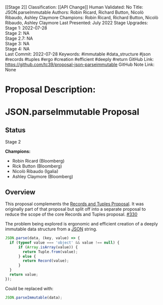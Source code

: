 [[Stage 2]]
Classification: [[API Change]]
Human Validated: No
Title: JSON.parseImmutable
Authors: Robin Ricard, Richard Button, Nicolò Ribaudo, Ashley Claymore
Champions: Robin Ricard, Richard Button, Nicolò Ribaudo, Ashley Claymore
Last Presented: July 2022
Stage Upgrades: 
Stage 1: 2022-07-28  
Stage 2: NA  
Stage 2.7: NA  
Stage 3: NA  
Stage 4: NA  
Last Commit: 2022-07-28
Keywords: #immutable #data_structure #json #records #tuples #ergo #creation #efficient #deeply #return
GitHub Link: https://github.com/tc39/proposal-json-parseimmutable
GitHub Note Link: None

# Proposal Description:
# JSON.parseImmutable Proposal

## Status

Stage 2

**Champions:**

- Robin Ricard (Bloomberg)
- Rick Button (Bloomberg)
- Nicolò Ribaudo (Igalia)
- Ashley Claymore (Bloomberg)

## Overview

This proposal complements the [Records and Tuples Proposal][rec-tup-proposal].
It was originally part of that proposal but split off into a separate proposal to reduce the scope of the core Records and Tuples proposal. [#330](https://github.com/tc39/proposal-record-tuple/issues/330)

The problem being explored is ergonomic and efficient creation of a deeply immutable data structure from a [JSON][json-mdn] string.

```javascript
JSON.parse(data, (key, value) => {
  if (typeof value === 'object' && value !== null) {
      if (Array.isArray(value)) {
        return Tuple.from(value);
      } else {
        return Record(value);
      }
  }
  return value;
});
```

Could be replaced with:

```javascript
JSON.parseImmutable(data);
```

<!-- References -->
[rec-tup-proposal]: https://github.com/tc39/proposal-record-tuple
[json-mdn]: https://developer.mozilla.org/en-US/docs/Web/JavaScript/Reference/Global_Objects/JSON
